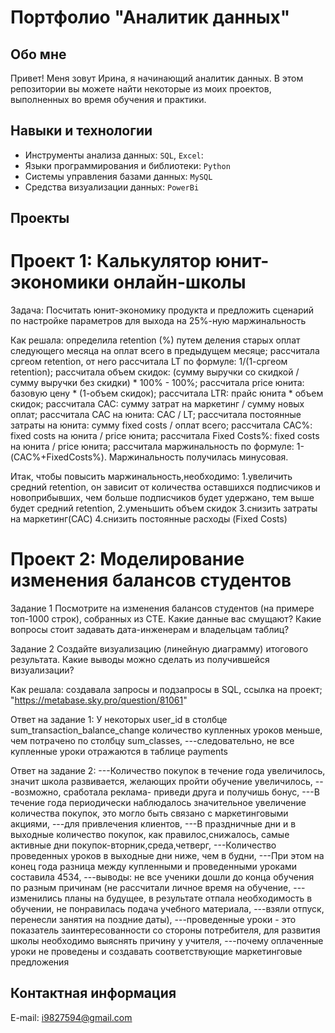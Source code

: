 # Портфолио "Аналитик данных"

## Обо мне
Привет! Меня зовут Ирина, я начинающий аналитик данных.
В этом репозитории вы можете найти некоторые из моих проектов, выполненных во время обучения и практики.

## Навыки и технологии
- Инструменты анализа данных: ``SQL``, ``Excel``: 
- Языки программирования и библиотеки: ``Python``
- Системы управления базами данных: ``MySQL``
- Средства визуализации данных: ``PowerBi``


## Проекты

# Проект 1: Калькулятор юнит-экономики онлайн-школы

Задача: Посчитать юнит-экономику продукта и предложить сценарий по настройке параметров для выхода на 25%-ную маржинальность

Как решала: определила retention (%) путем деления старых оплат следующего месяца на оплат всего в предыдущем месяце; рассчитала сргеом retention, от него рассчитала LT по формуле: 1/(1-сргеом retention); рассчитала объем скидок: (сумму выручки со скидкой / сумму выручки без скидки) * 100% - 100%;  рассчитала price юнита: базовую цену * (1-объем скидок); рассчитала LTR: прайс юнита * объем скидок; рассчитала CAC: сумму затрат на маркетинг / сумму новых оплат; рассчитала CAC на юнита: CAC / LT; рассчитала постоянные затраты на юнита: сумму fixed costs / оплат всего; рассчитала CAC%: fixed costs на юнита / price юнита; рассчитала Fixed Costs%: fixed costs на юнита / price юнита; рассчитала маржинальность по формуле: 1-(CAC%+FixedCosts%). Маржинальность получилась минусовая.

Итак, чтобы повысить маржинальность,необходимо:
1.увеличить средний retention, он зависит от количества оставшихся подписчиков и новоприбывших, чем больше подписчиков будет удержано, тем выше будет средний retention, 
2.уменьшить объем скидок
3.снизить затраты на маркетинг(САС)
4.снизить постоянные расходы (Fixed Costs)

# Проект 2: Моделирование изменения балансов студентов
Задание 1
Посмотрите на изменения балансов студентов (на примере топ-1000 строк), собранных из CTE. 
Какие данные вас смущают? Какие вопросы стоит задавать дата-инженерам и владельцам таблиц? 

Задание 2
Создайте визуализацию (линейную диаграмму) итогового результата. 
Какие выводы можно сделать из получившейся визуализации?

Как решала: создавала запросы и подзапросы в SQL, ссылка на проект; "https://metabase.sky.pro/question/81061"  

Ответ на задание 1: 
У некоторых user_id в столбце sum_transaction_balance_change количество купленных уроков меньше, чем потрачено по столбцу sum_classes,
---следовательно, не все купленные уроки отражаются в таблице payments

Ответ на задание 2:
---Количество покупок в течение года увеличилось, значит школа развивается, желающих пройти обучение увеличилось, 
---возможно, сработала реклама- приведи друга и получишь бонус,
---В течение года периодически наблюдалось значительное увеличение количества покупок, это могло быть связано с маркетинговыми акциями,
---для привлечения клиентов,
---В праздничные дни и в выходные количество покупок, как правилос,снижалось, самые активные дни покупок-вторник,среда,четверг,
---Количество проведенных уроков в выходные дни ниже, чем в будни,
---При этом на конец года разница между купленными и проведенными уроками составила 4534, 
---выводы: не все ученики дошли до конца обучения по разным причинам (не рассчитали личное время на обучение, 
---изменились планы на будущее, в результате отпала необходимость в обучении, не понравилась подача учебного материала,
---взяли отпуск, перенесли занятия на поздние даты),
---проведенные уроки - это показатель заинтересованности со стороны потребителя, для развития школы необходимо выяснять причину у учителя,
---почему оплаченные уроки не проведены и создавать соответствующие маркетинговые предложения 

## Контактная информация
E-mail: i9827594@gmail.com 
